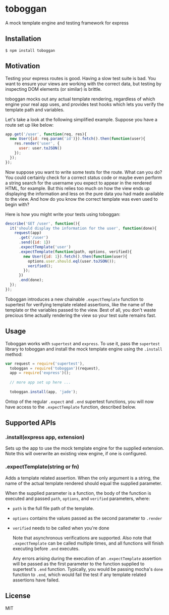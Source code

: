 # toboggan

  A mock template engine and testing framework for express
  
  
## Installation

    $ npm install toboggan
    
## Motivation 
  
  Testing your express routes is good. Having a slow test suite is bad. You want to ensure your views are working with the correct data, but testing by
  inspecting DOM elements (or similar) is brittle. 

  toboggan mocks out any actual template rendering, regardless of which engine your real app uses, and provides test hooks which lets you verify the
  template path and variables.
  
  Let's take a look at the following simplified example. Suppose you have a route set up like below:
  
```js
app.get('/user', function(req, res){
  new User({id: req.param('id')}).fetch().then(function(user){
    res.render('user', {
      user: user.toJSON()
    });
  });
});
```

  Now suppose you want to write some tests for the route. What can you do? You could certainly check for a correct status code or maybe even perform a
  string search for the username you expect to appear in the rendered HTML, for example. But this relies too much on how the view ends up displaying the
  information and less on the pure data you had made available to the view. And how do you know the correct template was even used to begin with?
  
  Here is how you might write your tests using toboggan:
  
```js
describe('GET /user', function(){
  it('should display the information for the user', function(done){
    request(app)
      .get('/user')
      .send({id: 1})
      .expectTemplate('user')
      .expectTemplate(function(path, options, verified){
        new User({id: 1}).fetch().then(function(user){
          options.user.should.eql(user.toJSON());
          verified();
        });
      })
      .end(done);
  });
});
```

  Toboggan introduces a new chainable `.expectTemplate` function to supertest for verifying template related assertions, like the name of the template or the variables
  passed to the view. Best of all, you don't waste precious time actually rendering the view so your test suite remains fast. 
  
## Usage 

  Toboggan works with `supertest` and `express`. To use it, pass the `supertest` library to toboggan and install the mock template engine using the `.install` method:
  
```js
var request = require('supertest'),
  toboggan = require('toboggan')(request),
  app = require('express')();
  
  // more app set up here ... 
  
  toboggan.install(app, 'jade');
```

  Ontop of the regular `.expect` and `.end` supertest functions, you will now have access to the `.expectTemplate` function, described below. 

## Supported APIs

### .install(express app, extension)

  Sets up the app to use the mock template engine for the supplied extension. Note this will overwrite an existing view engine, if one is configured. 

### .expectTemplate(string or fn)

  Adds a template related assertion. When the only argument is a string, the name of the actual template rendered should equal the supplied parameter. 
  
  When the supplied parameter is a function, the body of the function is executed and passed `path`, `options`, and `verified` parameters, where:
* `path` is the full file path of the template. 
* `options` contains the values passed as the second parameter to `.render`
* `verified` needs to be called when you're done 
  
  Note that asynchronous verifications are supported. Also note that `.expectTemplate` can be called multiple times, and all functions will finish executing
  before `.end` executes.
  
  Any errors arising during the execution of an `.expectTemplate` assertion will be passed as the first parameter to the function supplied to supertest's 
  `.end` function. Typically, you would be passing mocha's `done` function to `.end`, which would fail the test if any template related assertions have failed.

  
## License

  MIT 
  